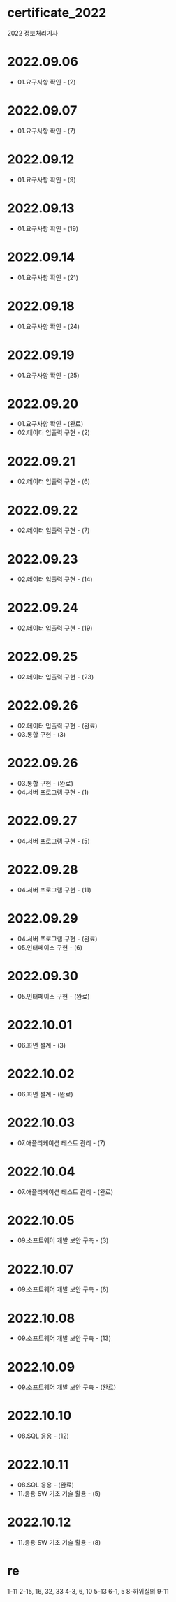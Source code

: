 # certificate_2022
2022 정보처리기사

# 2022.09.06
- 01.요구사항 확인 - (2)

# 2022.09.07
- 01.요구사항 확인 - (7)

# 2022.09.12
- 01.요구사항 확인 - (9)

# 2022.09.13
- 01.요구사항 확인 - (19)

# 2022.09.14
- 01.요구사항 확인 - (21)

# 2022.09.18
- 01.요구사항 확인 - (24)

# 2022.09.19
- 01.요구사항 확인 - (25)

# 2022.09.20
- 01.요구사항 확인 - (완료)
- 02.데이터 입출력 구현 - (2)

# 2022.09.21
- 02.데이터 입출력 구현 - (6)

# 2022.09.22
- 02.데이터 입출력 구현 - (7)

# 2022.09.23
- 02.데이터 입출력 구현 - (14)

# 2022.09.24
- 02.데이터 입출력 구현 - (19)

# 2022.09.25
- 02.데이터 입출력 구현 - (23)

# 2022.09.26
- 02.데이터 입출력 구현 - (완료)
- 03.통합 구현 - (3)

# 2022.09.26
- 03.통합 구현 - (완료)
- 04.서버 프로그램 구현 - (1)

# 2022.09.27
- 04.서버 프로그램 구현 - (5)

# 2022.09.28
- 04.서버 프로그램 구현 - (11)

# 2022.09.29
- 04.서버 프로그램 구현 - (완료)
- 05.인터페이스 구현 - (6)

# 2022.09.30
- 05.인터페이스 구현 - (완료)

# 2022.10.01
- 06.화면 설계 - (3)

# 2022.10.02
- 06.화면 설계 - (완료)

# 2022.10.03
- 07.애플리케이션 테스트 관리 - (7)

# 2022.10.04
- 07.애플리케이션 테스트 관리 - (완료)

# 2022.10.05
- 09.소프트웨어 개발 보안 구축 - (3)

# 2022.10.07
- 09.소프트웨어 개발 보안 구축 - (6)

# 2022.10.08
- 09.소프트웨어 개발 보안 구축 - (13)

# 2022.10.09
- 09.소프트웨어 개발 보안 구축 - (완료)

# 2022.10.10
- 08.SQL 응용 - (12)

# 2022.10.11
- 08.SQL 응용 - (완료)
- 11.응용 SW 기초 기술 활용 - (5)

# 2022.10.12
- 11.응용 SW 기초 기술 활용 - (8)


# re
1-11
2-15, 16, 32, 33
4-3, 6, 10
5-13
6-1, 5
8-하위질의
9-11